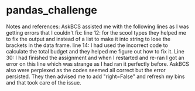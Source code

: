 # pandas_challenge
Notes and references: 
AskBCS assisted me with the following lines as I was getting errors that I couldn't fix: 
line 12: for the scool types they helped me to fix the output and instead of a list to make it into string to lose the brackets in the data frame. 
line 14: I had used the incorrect code to calculate the total budget and they helped me figure out how to fix it. 
Line 30: I had finished the assignment and when I restarted and re-ran I got an error on this line which was strange as I had ran it perfectly before. AskBCS also were perplexed as the codes seemed all correct but the error persisted. They then advised me to add "right=False" and refresh my bins and that took care of the issue. 
